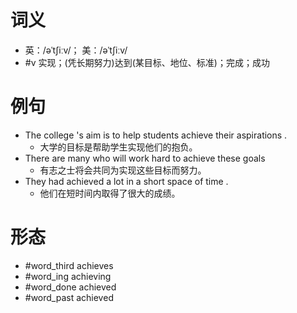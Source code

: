 # 词义
- 英：/əˈtʃiːv/； 美：/əˈtʃiːv/
- #v 实现；(凭长期努力)达到(某目标、地位、标准)；完成；成功
# 例句
- The college 's aim is to help students achieve their aspirations .
	- 大学的目标是帮助学生实现他们的抱负。
- There are many who will work hard to achieve these goals
	- 有志之士将会共同为实现这些目标而努力。
- They had achieved a lot in a short space of time .
	- 他们在短时间内取得了很大的成绩。
# 形态
- #word_third achieves
- #word_ing achieving
- #word_done achieved
- #word_past achieved
